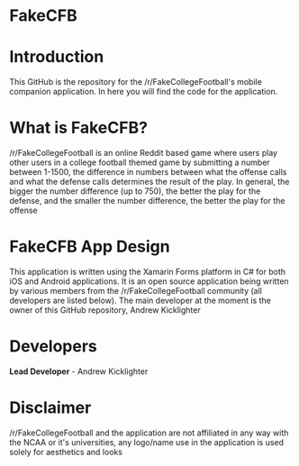 # FakeCFB

# Introduction

This GitHub is the repository for the /r/FakeCollegeFootball's mobile companion application. In here you will find the code for the application.

# What is FakeCFB?

/r/FakeCollegeFootball is an online Reddit based game where users play other users in a college football themed game by submitting a number between 1-1500, the difference in numbers between what the offense calls and what the defense calls determines the result of the play. In general, the bigger the number difference (up to 750), the better the play for the defense, and the smaller the number difference, the better the play for the offense

# FakeCFB App Design

This application is written using the Xamarin Forms platform in C# for both iOS and Android applications. It is an open source application being written by various members from the /r/FakeCollegeFootball community (all developers are listed below). The main developer at the moment is the owner of this GitHub repository, Andrew Kicklighter

# Developers

**Lead Developer** - Andrew Kicklighter

# Disclaimer

/r/FakeCollegeFootball and the application are not affiliated in any way with the NCAA or it's universities, any logo/name use in the application is used solely for aesthetics and looks
